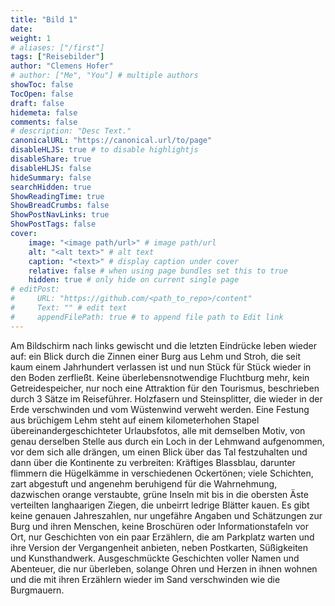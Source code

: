 ```yaml
---
title: "Bild 1"
date: 
weight: 1
# aliases: ["/first"]
tags: ["Reisebilder"]
author: "Clemens Hofer"
# author: ["Me", "You"] # multiple authors
showToc: false
TocOpen: false
draft: false
hidemeta: false
comments: false
# description: "Desc Text."
canonicalURL: "https://canonical.url/to/page"
disableHLJS: true # to disable highlightjs
disableShare: true
disableHLJS: false
hideSummary: false
searchHidden: true
ShowReadingTime: true
ShowBreadCrumbs: false
ShowPostNavLinks: true
ShowPostTags: false
cover:
    image: "<image path/url>" # image path/url
    alt: "<alt text>" # alt text
    caption: "<text>" # display caption under cover
    relative: false # when using page bundles set this to true
    hidden: true # only hide on current single page
# editPost:
#     URL: "https://github.com/<path_to_repo>/content"
#     Text: "" # edit text
#     appendFilePath: true # to append file path to Edit link
---
```


Am Bildschirm nach links gewischt und die letzten Eindrücke leben wieder auf: ein Blick durch die Zinnen einer Burg aus Lehm und Stroh, die seit kaum einem Jahrhundert verlassen ist und nun Stück für Stück wieder in den Boden zerfließt. Keine überlebensnotwendige Fluchtburg mehr, kein Getreidespeicher, nur noch eine Attraktion für den Tourismus, beschrieben durch 3 Sätze im Reiseführer. Holzfasern und Steinsplitter, die wieder in der Erde verschwinden und vom Wüstenwind verweht werden. Eine Festung aus brüchigem Lehm steht auf einem kilometerhohen Stapel übereinandergeschichteter Urlaubsfotos, alle mit demselben Motiv, von genau derselben Stelle aus durch ein Loch in der Lehmwand aufgenommen, vor dem sich alle drängen, um einen Blick über das Tal festzuhalten und dann über die Kontinente zu verbreiten: Kräftiges Blassblau, darunter flimmern die Hügelkämme in verschiedenen Ockertönen; viele Schichten, zart abgestuft und angenehm beruhigend für die Wahrnehmung, dazwischen orange verstaubte, grüne Inseln mit bis in die obersten Äste verteilten langhaarigen Ziegen, die unbeirrt ledrige Blätter kauen. Es gibt keine genauen Jahreszahlen, nur ungefähre Angaben und Schätzungen zur Burg und ihren Menschen, keine Broschüren oder Informationstafeln vor Ort, nur Geschichten von ein paar Erzählern, die am Parkplatz warten und ihre Version der Vergangenheit anbieten, neben Postkarten, Süßigkeiten und Kunsthandwerk. Ausgeschmückte Geschichten voller Namen und Abenteuer, die nur überleben, solange Ohren und Herzen in ihnen wohnen und die mit ihren Erzählern wieder im Sand verschwinden wie die Burgmauern.